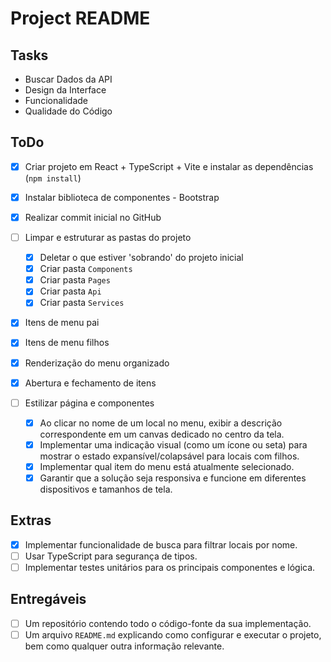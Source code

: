 # Project README

## Tasks
- Buscar Dados da API
- Design da Interface
- Funcionalidade
- Qualidade do Código

## ToDo

- [x] Criar projeto em React + TypeScript + Vite e instalar as dependências (`npm install`)
- [x] Instalar biblioteca de componentes - Bootstrap
- [x] Realizar commit inicial no GitHub

- [ ] Limpar e estruturar as pastas do projeto
  - [x] Deletar o que estiver 'sobrando' do projeto inicial
  - [x] Criar pasta `Components`
  - [x] Criar pasta `Pages`
  - [x] Criar pasta `Api`
  - [x] Criar pasta `Services`

- [x] Itens de menu pai
- [x] Itens de menu filhos
- [x] Renderização do menu organizado
- [x] Abertura e fechamento de itens 

- [ ] Estilizar página e componentes
  - [x] Ao clicar no nome de um local no menu, exibir a descrição correspondente em um canvas dedicado no centro da tela.
  - [x] Implementar uma indicação visual (como um ícone ou seta) para mostrar o estado expansível/colapsável para locais com filhos.
  - [x] Implementar qual item do menu está atualmente selecionado.
  - [x] Garantir que a solução seja responsiva e funcione em diferentes dispositivos e tamanhos de tela.

## Extras

- [x] Implementar funcionalidade de busca para filtrar locais por nome.
- [ ] Usar TypeScript para segurança de tipos.
- [ ] Implementar testes unitários para os principais componentes e lógica.

## Entregáveis

- [ ] Um repositório contendo todo o código-fonte da sua implementação.
- [ ] Um arquivo `README.md` explicando como configurar e executar o projeto, bem como qualquer outra informação relevante.
